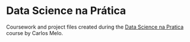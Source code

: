 # Data Science na Prática

Coursework and project files created during the [Data Science na Pratica](https://cursos.sigmoidal.ai) course by Carlos Melo.